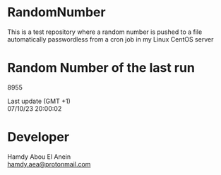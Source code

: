 # RandomNumber    
This is a test repository where a random number is pushed to a file automatically passwordless from a cron job in my Linux CentOS server    
# Random Number of the last run   
8955
      
Last update (GMT +1)    
07/10/23 20:00:02
# Developer    
Hamdy Abou El Anein   
hamdy.aea@protonmail.com
